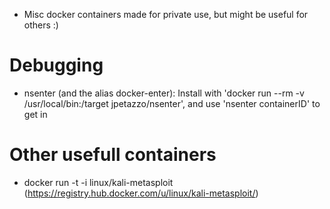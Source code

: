 * Misc docker containers made for private use, but might be useful for others :)

# Debugging
* nsenter (and the alias docker-enter): Install with 'docker run --rm -v /usr/local/bin:/target jpetazzo/nsenter', and use 'nsenter containerID' to get in

# Other usefull containers
* docker run -t -i linux/kali-metasploit (https://registry.hub.docker.com/u/linux/kali-metasploit/)

